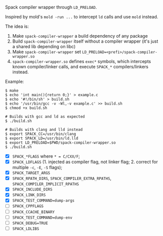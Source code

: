 Spack compiler wrapper through `LD_PRELOAD`.

Inspired by mold's `mold -run ...` to intercept `ld` calls and use `mold` instead.

The idea is:
1. Make `spack-compiler-wrapper` a build dependency of any package
2. Build `spack-compiler-wrapper` itself without a compiler wrapper (it's just a shared lib depending on libc)
3. Make `spack-compiler-wrapper` set `LD_PRELOAD=<prefi>/spack-compiler-wrapper.so`
4. `spack-compiler-wrapper.so` defines `exec*` symbols, which intercepts known compiler/linker calls, and execute `SPACK_*` compilers/linkers instead.

Example:

```console
$ make
$ echo 'int main(){return 0;}' > example.c
$ echo '#!/bin/sh' > build.sh
$ echo '/usr/bin/gcc -v -Wl,-v example.c' >> build.sh
$ chmod +x build.sh

# Builds with gcc and ld as expected
$ ./build.sh

# Builds with clang and lld instead
$ export SPACK_CC=/usr/bin/clang
$ export SPACK_LD=/usr/bin/ld.lld
$ export LD_PRELOAD=$PWD/spack-compiler-wrapper.so
$ ./build.sh
```

- [X] `SPACK_*FLAGS` where `* = C/CXX/F`;
- [X] `SPACK_LDFLAGS` (1. injected as compiler flag, not linker flag; 2. correct for multiple `-c`, `-E`, `-S` flags);
- [X] `SPACK_TARGET_ARGS`
- [X] `SPACK_RPATH_DIRS`, `SPACK_COMPILER_EXTRA_RPATHS`, `SPACK_COMPILER_IMPLICIT_RPATHS`
- [X] `SPACK_INCLUDE_DIRS`
- [X] `SPACK_LINK_DIRS`
- [X] `SPACK_TEST_COMMAND=dump-args`
- [ ] `SPACK_CPPFLAGS`
- [ ] `SPACK_CCACHE_BINARY`
- [ ] `SPACK_TEST_COMMAND=dump-env`
- [ ] `SPACK_DEBUG=TRUE`
- [ ] `SPACK_LDLIBS`
